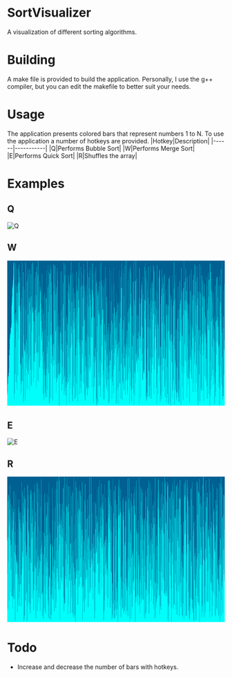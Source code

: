 # SortVisualizer
A visualization of different sorting algorithms.

# Building
A make file is provided to build the application. Personally, I use the g++ compiler, but you can edit the makefile to better suit your needs.

# Usage
The application presents colored bars that represent numbers 1 to N. To use the application a number of hotkeys are provided.
|Hotkey|Description|
|------|-----------|
|Q|Performs Bubble Sort|
|W|Performs Merge Sort|
|E|Performs Quick Sort|
|R|Shuffles the array|

# Examples
## Q
![Q](https://github.com/RakuTheSenpai/SortVisualizer/blob/main/Examples/q.gif)

## W
![W](https://github.com/RakuTheSenpai/SortVisualizer/blob/main/Examples/w.gif)

## E
![E](https://github.com/RakuTheSenpai/SortVisualizer/blob/main/Examples/e.gif)

## R
![R](https://github.com/RakuTheSenpai/SortVisualizer/blob/main/Examples/r.gif)

# Todo
* Increase and decrease the number of bars with hotkeys.
